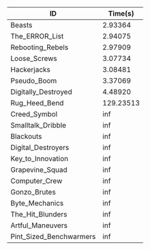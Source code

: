 |ID|Time(s)|
|-|-|
|Beasts|2.93364|
|The_ERROR_List|2.94075|
|Rebooting_Rebels|2.97909|
|Loose_Screws|3.07734|
|Hackerjacks|3.08481|
|Pseudo_Boom|3.37069|
|Digitally_Destroyed|4.48920|
|Rug_Heed_Bend|129.23513|
|Creed_Symbol|inf|
|Smalltalk_Dribble|inf|
|Blackouts|inf|
|Digital_Destroyers|inf|
|Key_to_Innovation|inf|
|Grapevine_Squad|inf|
|Computer_Crew|inf|
|Gonzo_Brutes|inf|
|Byte_Mechanics|inf|
|The_Hit_Blunders|inf|
|Artful_Maneuvers|inf|
|Pint_Sized_Benchwarmers|inf|
